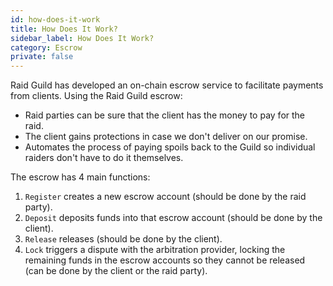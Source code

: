 ```yaml
---
id: how-does-it-work
title: How Does It Work?
sidebar_label: How Does It Work?
category: Escrow
private: false
---
```


Raid Guild has developed an on-chain escrow service to facilitate payments from clients. Using the Raid Guild escrow:

- Raid parties can be sure that the client has the money to pay for the raid.
- The client gains protections in case we don't deliver on our promise.
- Automates the process of paying spoils back to the Guild so individual raiders don't have to do it themselves.

The escrow has 4 main functions:

1. `Register` creates a new escrow account (should be done by the raid party).
2. `Deposit` deposits funds into that escrow account (should be done by the client).
3. `Release` releases (should be done by the client).
4. `Lock` triggers a dispute with the arbitration provider, locking the remaining funds in the escrow accounts so they cannot be released (can be done by the client or the raid party).
